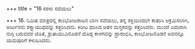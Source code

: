 +++
title = "16 ಸರಳು ಸವೆಯಲು"

+++
16. ನಿಮಿಷ ಮಾತ್ರದಲ್ಲಿ ಕಾಂಭೋಜರಾಜನ ಬಾಣ ಸವೆಯಲು, ತನ್ನ ಶಕ್ತಿಯಿಂದಲೇ ಕಾತರಿಸಿ ಆಕ್ರಮಿಸಲಾಗಿ, ಅರ್ಜುನನು ಶಕ್ತ್ಯಾಯುಧವನ್ನು ಕತ್ತರಿಸಿದನು. ಕಿರೀಟ ಧರಿಸಿದ ಆತನ ಮಸ್ತಕವನ್ನು ಕತ್ತರಿಸಿದನು. ಮುಂದೆ ಎದುರಾಗಿ ನುಗ್ಗಿ ಬರುವವರ ಜೊತೆ, ಶ್ರುತಾಯುವಿನೊಡನೆ ದೊಡ್ಡ ಕಾಳಗವನ್ನು ಪ್ರಾರಂಭಿಸಿ, ಕಾಂಭೋಜನೊಡನೆ ಅವನನ್ನೂ ಯಮಪುರಿಗೆ ಕಳುಹಿಸಿದನು.
